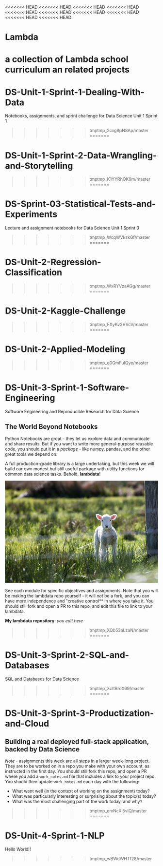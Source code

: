 <<<<<<< HEAD
<<<<<<< HEAD
<<<<<<< HEAD
<<<<<<< HEAD
<<<<<<< HEAD
<<<<<<< HEAD
<<<<<<< HEAD
<<<<<<< HEAD
<<<<<<< HEAD
<<<<<<< HEAD
# Lambda
a collection of Lambda school curriculum an related projects
=======
# DS-Unit-1-Sprint-1-Dealing-With-Data
Notebooks, assignments, and sprint challenge for Data Science Unit 1 Sprint 1
>>>>>>> tmptmp_2cxg8pN8Ap/master
=======
# DS-Unit-1-Sprint-2-Data-Wrangling-and-Storytelling
>>>>>>> tmptmp_K1YYRhQK9m/master
=======
# DS-Sprint-03-Statistical-Tests-and-Experiments
Lecture and assignment notebooks for Data Science Unit 1 Sprint 3
>>>>>>> tmptmp_WcqWVkzkGf/master
=======
# DS-Unit-2-Regression-Classification
>>>>>>> tmptmp_WxRYVzaAGg/master
=======
# DS-Unit-2-Kaggle-Challenge
>>>>>>> tmptmp_FXyKv2VVcV/master
=======
# DS-Unit-2-Applied-Modeling
>>>>>>> tmptmp_q0GmFuIQye/master
=======
# DS-Unit-3-Sprint-1-Software-Engineering
Software Engineering and Reproducible Research for Data Science

## The World Beyond Notebooks

Python Notebooks are great - they let us explore data and communicate and share
results. But if you want to write more general-purpose reusable code, you should
put it in a *package* - like numpy, pandas, and the other great tools we depend
on.

A full production-grade library is a large undertaking, but this week we will
build our own modest but still useful package with utility functions for common
data science tasks. Behold, **lambdata**!

![Lamb](./lamb.jpg)

See each module for specific objectives and assignments. Note that you will be
making the lambdata repo yourself - it will *not* be a fork, and you can have
more independence and "creative control** in where you take it. You should still
fork and open a PR to this repo, and edit this file to link to your lambdata.

**My lambdata repository**: *you edit here*
>>>>>>> tmptmp_XQb53aLzaN/master
=======
# DS-Unit-3-Sprint-2-SQL-and-Databases
SQL and Databases for Data Science
>>>>>>> tmptmp_XcItBrdX69/master
=======
# DS-Unit-3-Sprint-3-Productization-and-Cloud
Building a real deployed full-stack application, backed by Data Science
--------------------

*Note* - assignments this week are all steps in a larger week-long project. They
are to be worked on in a repo you make with your own account, as instructed in
the first day. You should still fork this repo, and open a PR where you add a
`work_notes.md` file that includes a link to your project repo. You should then
update `work_notes.md` each day with the following:

- What went well (in the context of working on the assignment) today?
- What was particularly interesting or surprising about the topic(s) today?
- What was the most challenging part of the work today, and why?
>>>>>>> tmptmp_emNcXi5vlQ/master
=======
# DS-Unit-4-Sprint-1-NLP

Hello World!! 
>>>>>>> tmptmp_wBWdWHTf28/master
